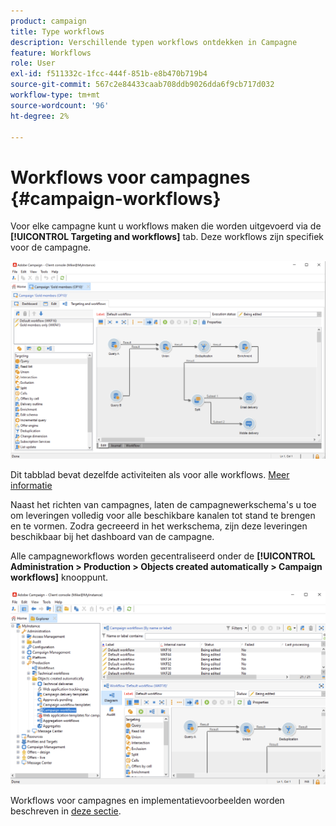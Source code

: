 ```yaml
---
product: campaign
title: Type workflows
description: Verschillende typen workflows ontdekken in Campagne
feature: Workflows
role: User
exl-id: f511332c-1fcc-444f-851b-e8b470b719b4
source-git-commit: 567c2e84433caab708ddb9026dda6f9cb717d032
workflow-type: tm+mt
source-wordcount: '96'
ht-degree: 2%

---
```


# Workflows voor campagnes {#campaign-workflows}

Voor elke campagne kunt u workflows maken die worden uitgevoerd via de **[!UICONTROL Targeting and workflows]** tab. Deze workflows zijn specifiek voor de campagne.

![](assets/wf-in-op-edit-delivery-tab.png)

Dit tabblad bevat dezelfde activiteiten als voor alle workflows. [Meer informatie](#implementation-steps-)

Naast het richten van campagnes, laten de campagnewerkschema&#39;s u toe om leveringen volledig voor alle beschikbare kanalen tot stand te brengen en te vormen. Zodra gecreeerd in het werkschema, zijn deze leveringen beschikbaar bij het dashboard van de campagne.

Alle campagneworkflows worden gecentraliseerd onder de **[!UICONTROL Administration > Production > Objects created automatically > Campaign workflows]** knooppunt.

![](assets/campaigns_wf.png)

Workflows voor campagnes en implementatievoorbeelden worden beschreven in [deze sectie](../campaigns/marketing-campaign-target.md).
